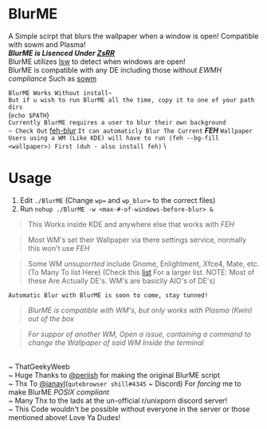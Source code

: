 # BlurME
A Simple scirpt that blurs the wallpaper when a window is open! Compatible with sowm and Plasma!
\
***BlurME is Lisenced Under [ZsRR](https://github.com/ssfgames13/ZsRR-License)***
\
BlurME utilizes [lsw](https://tools.suckless.org/x/lsw/) to detect when windows are open!
\
BlurME is compatible with any DE including those without *EWMH compliance* Such as [sowm](https://github.com/dylanaraps/sowm)

`BlurME Works Without install~`\
`But if u wish to run BlurME all the time, copy it to one of your path dirs` 
\
(```echo $PATH```)
\
`Currently BlurME requires a user to blur their own background`
\
`~ Check Out` [feh-blur](https://github.com/rstacruz/feh-blur-wallpaper/blob/master/feh-blur)
`It can automaticly Blur The Current` ***FEH*** `Wallpaper` 
\
`Users using a WM (Like KDE) will have to run (feh --bg-fill <wallpaper>) First (duh - also install feh)`
\
# Usage
1. Edit `./BlurME` (Change `wp=` and `wp_blur=` to the correct files)
2. Run `nohup ./BlurME -w <max-#-of-windows-before-blur> &` 
> This Works inside KDE and anywhere else that works with *FEH*

> Most WM's set their Wallpaper via there settings service, normally this won't use *FEH*

> Some WM *unsuporrted* include Gnome, Enlightment, Xfce4, Mate, etc. (To Many To list Here) (Check this [list](https://wiki.archlinux.org/index.php/window_manager#Dynamic_window_managers) For a larger list. NOTE: Most of these Are Actually DE's. WM's are basiclly AIO's of DE's)

`Automatic Blur with BlurME is soon to come, stay tunned!`

> *BlurME is compatible with WM's, but only works with Plasma (Kwin) out of the box* 

> *For suppor of another WM, Open a issue, containing a command to change the Wallpaper of said WM Inside the terminal*

\
~ ThatGeekyWeeb
\
~ Huge Thanks to [@periish](https://github.com/periish/) for making the original BlurME script
\
~ Thx To [@ianayl](https://github.com/ianayl)(`qutebrowser shill#4345` ~ Discord) For *forcing* me to make BlurME *POSIX compliant*
\
~ Many Thx to the lads at the un-official r/unixporn discord server!
\
~ This Code wouldn't be possible without everyone in the server or those mentioned above! Love Ya Dudes!

